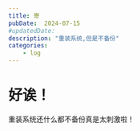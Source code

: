 ```yaml
---
title: 寄
pubDate:  2024-07-15
#updatedDate:
description: "重装系统,但是不备份"
categories:
    - log
---
```


# 好诶！

重装系统还什么都不备份真是太刺激啦！
